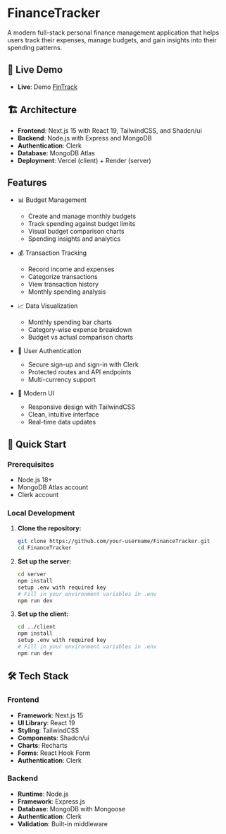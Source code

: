 # FinanceTracker

A modern full-stack personal finance management application that helps users track their expenses, manage budgets, and gain insights into their spending patterns.

## 🚀 Live Demo

- **Live**: Demo [FinTrack](https://finance-tracker-apps.vercel.app/)

## 🏗️ Architecture

- **Frontend**: Next.js 15 with React 19, TailwindCSS, and Shadcn/ui
- **Backend**: Node.js with Express and MongoDB
- **Authentication**: Clerk
- **Database**: MongoDB Atlas
- **Deployment**: Vercel (client) + Render (server)

## Features

- 📊 Budget Management

  - Create and manage monthly budgets
  - Track spending against budget limits
  - Visual budget comparison charts
  - Spending insights and analytics

- 💰 Transaction Tracking

  - Record income and expenses
  - Categorize transactions
  - View transaction history
  - Monthly spending analysis

- 📈 Data Visualization

  - Monthly spending bar charts
  - Category-wise expense breakdown
  - Budget vs actual comparison charts

- 🔐 User Authentication

  - Secure sign-up and sign-in with Clerk
  - Protected routes and API endpoints
  - Multi-currency support

- 🌟 Modern UI
  - Responsive design with TailwindCSS
  - Clean, intuitive interface
  - Real-time data updates

## 🚀 Quick Start

### Prerequisites

- Node.js 18+
- MongoDB Atlas account
- Clerk account

### Local Development

1. **Clone the repository:**

   ```bash
   git clone https://github.com/your-username/FinanceTracker.git
   cd FinanceTracker
   ```

2. **Set up the server:**

   ```bash
   cd server
   npm install
   setup .env with required key
   # Fill in your environment variables in .env
   npm run dev
   ```

3. **Set up the client:**

   ```bash
   cd ../client
   npm install
   setup .env with required key
   # Fill in your environment variables in .env
   npm run dev
   ```

## 🛠️ Tech Stack

### Frontend

- **Framework**: Next.js 15
- **UI Library**: React 19
- **Styling**: TailwindCSS
- **Components**: Shadcn/ui
- **Charts**: Recharts
- **Forms**: React Hook Form
- **Authentication**: Clerk

### Backend

- **Runtime**: Node.js
- **Framework**: Express.js
- **Database**: MongoDB with Mongoose
- **Authentication**: Clerk
- **Validation**: Built-in middleware
